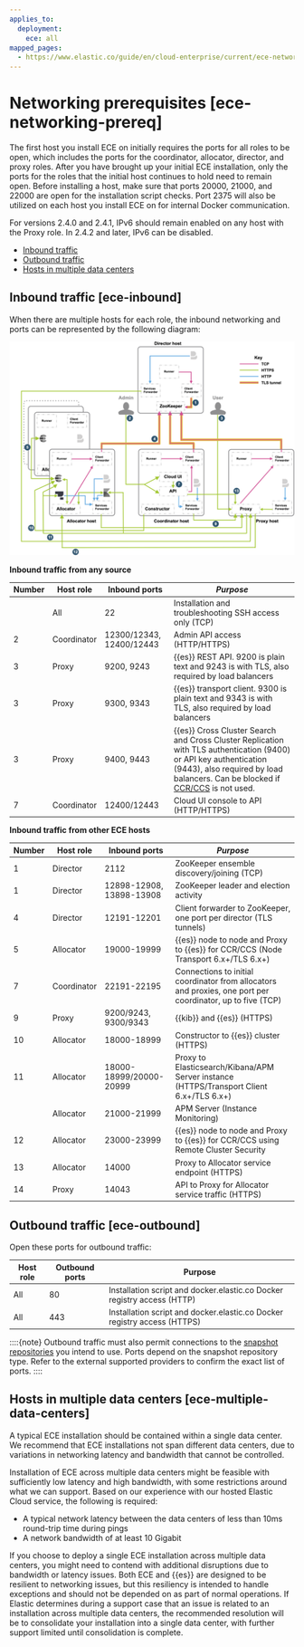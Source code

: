 ```yaml
---
applies_to:
  deployment:
    ece: all
mapped_pages:
  - https://www.elastic.co/guide/en/cloud-enterprise/current/ece-networking-prereq.html
---
```


# Networking prerequisites [ece-networking-prereq]

The first host you install ECE on initially requires the ports for all roles to be open, which includes the ports for the coordinator, allocator, director, and proxy roles. After you have brought up your initial ECE installation, only the ports for the roles that the initial host continues to hold need to remain open. Before installing a host, make sure that ports 20000, 21000, and 22000 are open for the installation script checks. Port 2375 will also be utilized on each host you install ECE on for internal Docker communication.

For versions 2.4.0 and 2.4.1, IPv6 should remain enabled on any host with the Proxy role. In 2.4.2 and later, IPv6 can be disabled.

* [Inbound traffic](#ece-inbound)
* [Outbound traffic](#ece-outbound)
* [Hosts in multiple data centers](#ece-multiple-data-centers)


## Inbound traffic [ece-inbound]

When there are multiple hosts for each role, the inbound networking and ports can be represented by the following diagram:

![ECE networking and ports](/deploy-manage/images/cloud-enterprise-ece-networking-ports.png "")

**Inbound traffic from any source**

| **Number** | **Host role** | **Inbound ports** | *Purpose* |
| --- | --- | --- | --- |
|  | All | 22 | Installation and troubleshooting SSH access only (TCP)<br> |
| 2 | Coordinator | 12300/12343, 12400/12443 | Admin API access (HTTP/HTTPS)<br> |
| 3 | Proxy | 9200, 9243 | {{es}} REST API. 9200 is plain text and 9243 is with TLS, also required by load balancers<br> |
| 3 | Proxy | 9300, 9343 | {{es}} transport client. 9300 is plain text and 9343 is with TLS, also required by load balancers<br> |
| 3 | Proxy | 9400, 9443 | {{es}} Cross Cluster Search and Cross Cluster Replication with TLS authentication (9400) or API key authentication (9443), also required by load balancers. Can be blocked if [CCR/CCS](../../remote-clusters/ece-enable-ccs.md) is not used.<br> |
| 7 | Coordinator | 12400/12443 | Cloud UI console to API  (HTTP/HTTPS)<br> |

**Inbound traffic from other ECE hosts**

| **Number** | **Host role** | **Inbound ports** | *Purpose* |
| --- | --- | --- | --- |
| 1 | Director | 2112 | ZooKeeper ensemble discovery/joining (TCP)<br> |
| 1 | Director | 12898-12908, 13898-13908 | ZooKeeper leader and election activity |
| 4 | Director | 12191-12201 | Client forwarder to ZooKeeper, one port per director (TLS tunnels)<br> |
| 5 | Allocator | 19000-19999 | {{es}} node to node and Proxy to {{es}} for CCR/CCS (Node Transport 6.x+/TLS 6.x+)<br> |
| 7 | Coordinator | 22191-22195 | Connections to initial coordinator from allocators and proxies, one port per coordinator, up to five (TCP)<br> |
| 9 | Proxy | 9200/9243, 9300/9343 | {{kib}} and {{es}} (HTTPS)<br> |
| 10 | Allocator | 18000-18999 | Constructor to {{es}} cluster (HTTPS)<br> |
| 11 | Allocator | 18000-18999/20000-20999 | Proxy to Elasticsearch/Kibana/APM Server instance (HTTPS/Transport Client 6.x+/TLS 6.x+)<br> |
|  | Allocator | 21000-21999 | APM Server (Instance Monitoring)<br> |
| 12 | Allocator | 23000-23999 | {{es}} node to node and Proxy to {{es}} for CCR/CCS using Remote Cluster Security<br> |
| 13 | Allocator | 14000 | Proxy to Allocator service endpoint (HTTPS)<br> |
| 14 | Proxy | 14043 | API to Proxy for Allocator service traffic (HTTPS)<br> |


## Outbound traffic [ece-outbound]

Open these ports for outbound traffic:

| Host role | Outbound ports | Purpose |
| --- | --- | --- |
| All | 80 | Installation script and docker.elastic.co Docker registry access (HTTP) |
| All | 443 | Installation script and docker.elastic.co Docker registry access (HTTPS) |

::::{note}
Outbound traffic must also permit connections to the [snapshot repositories](../../tools/snapshot-and-restore/cloud-enterprise.md) you intend to use. Ports depend on the snapshot repository type. Refer to the external supported providers to confirm the exact list of ports.
::::



## Hosts in multiple data centers [ece-multiple-data-centers]

A typical ECE installation should be contained within a single data center. We recommend that ECE installations not span different data centers, due to variations in networking latency and bandwidth that cannot be controlled.

Installation of ECE across multiple data centers might be feasible with sufficiently low latency and high bandwidth, with some restrictions around what we can support. Based on our experience with our hosted Elastic Cloud service, the following is required:

* A typical network latency between the data centers of less than 10ms round-trip time during pings
* A network bandwidth of at least 10 Gigabit

If you choose to deploy a single ECE installation across multiple data centers, you might need to contend with additional disruptions due to bandwidth or latency issues. Both ECE and {{es}} are designed to be resilient to networking issues, but this resiliency is intended to handle exceptions and should not be depended on as part of normal operations. If Elastic determines during a support case that an issue is related to an installation across multiple data centers, the recommended resolution will be to consolidate your installation into a single data center, with further support limited until consolidation is complete.

